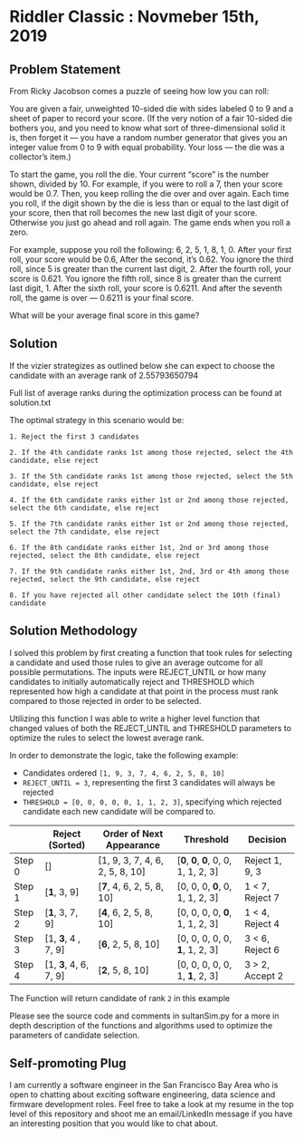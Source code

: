 # Riddler Classic : Novmeber 15th, 2019




## Problem Statement

From Ricky Jacobson comes a puzzle of seeing how low you can roll:

You are given a fair, unweighted 10-sided die with sides labeled 0 to 9 and a sheet of paper to record your score. (If the very notion of a fair 10-sided die bothers you, and you need to know what sort of three-dimensional solid it is, then forget it — you have a random number generator that gives you an integer value from 0 to 9 with equal probability. Your loss — the die was a collector’s item.)

To start the game, you roll the die. Your current “score” is the number shown, divided by 10. For example, if you were to roll a 7, then your score would be 0.7. Then, you keep rolling the die over and over again. Each time you roll, if the digit shown by the die is less than or equal to the last digit of your score, then that roll becomes the new last digit of your score. Otherwise you just go ahead and roll again. The game ends when you roll a zero.

For example, suppose you roll the following: 6, 2, 5, 1, 8, 1, 0. After your first roll, your score would be 0.6, After the second, it’s 0.62. You ignore the third roll, since 5 is greater than the current last digit, 2. After the fourth roll, your score is 0.621. You ignore the fifth roll, since 8 is greater than the current last digit, 1. After the sixth roll, your score is 0.6211. And after the seventh roll, the game is over — 0.6211 is your final score.

What will be your average final score in this game?

## Solution

If the vizier strategizes as outlined below she can expect to choose the candidate with an average rank of 2.55793650794

Full list of average ranks during the optimization process can be found at solution.txt

The optimal strategy in this scenario would be:

    1. Reject the first 3 candidates

    2. If the 4th candidate ranks 1st among those rejected, select the 4th candidate, else reject

    3. If the 5th candidate ranks 1st among those rejected, select the 5th candidate, else reject

    4. If the 6th candidate ranks either 1st or 2nd among those rejected, select the 6th candidate, else reject

    5. If the 7th candidate ranks either 1st or 2nd among those rejected, select the 7th candidate, else reject

    6. If the 8th candidate ranks either 1st, 2nd or 3rd among those rejected, select the 8th candidate, else reject

    7. If the 9th candidate ranks either 1st, 2nd, 3rd or 4th among those rejected, select the 9th candidate, else reject

    8. If you have rejected all other candidate select the 10th (final) candidate

## Solution Methodology

I solved this problem by first creating a function that took rules for selecting a candidate and used those rules to give an average outcome for all possible permutations.  The inputs were REJECT_UNTIL or how many candidates to initially automatically reject and THRESHOLD which represented how high a candidate at that point in the process must rank compared to those rejected in order to be selected.

Utilizing this function I was able to write a higher level function that changed values of both the REJECT_UNTIL and THRESHOLD parameters to optimize the rules to select the lowest average rank.

In order to demonstrate the logic, take the following example:
- Candidates ordered `[1, 9, 3, 7, 4, 6, 2, 5, 8, 10]`
- `REJECT_UNTIL = 3`, representing the first 3 candidates will always be rejected
- `THRESHOLD = [0, 0, 0, 0, 0, 1, 1, 2, 3]`, specifying which rejected candidate each new candidate will be compared to.

|  |Reject (Sorted) |Order of Next Appearance |Threshold  |Decision|
|--|--|--|--|--|
|Step 0  |[]  |[1, 9, 3, 7, 4, 6, 2, 5, 8, 10]  |[__0__, __0__, __0__, 0, 0, 1, 1, 2, 3]|  Reject 1, 9, 3
|Step 1  |[__1__, 3, 9]  |[__7__, 4, 6, 2, 5, 8, 10]  |[0, 0, 0, __0__, 0, 1, 1, 2, 3]|  1 < 7, Reject 7
|Step 2  |[__1__, 3, 7, 9]  |[__4__, 6, 2, 5, 8, 10]  |[0, 0, 0, 0, __0__, 1, 1, 2, 3]|  1 < 4, Reject 4
|Step 3	 |[1, __3__, 4 , 7, 9]  |[__6__, 2, 5, 8, 10]  |[0, 0, 0, 0, 0, __1__, 1, 2, 3]|  3 < 6, Reject 6
|Step 4  |[1, __3__, 4, 6, 7, 9]  |[__2__, 5, 8, 10]  |[0, 0, 0, 0, 0, 1, __1__, 2, 3]|  3 > 2, Accept 2

The Function will return candidate of rank `2` in this example


Please see the source code and comments in sultanSim.py for a more in depth description of the functions and algorithms used to optimize the parameters of candidate selection.

## Self-promoting Plug

I am currently a software engineer in the San Francisco Bay Area who is open to chatting about exciting software engineering, data science and firmware development roles.  Feel free to take a look at my resume in the top level of this repository and shoot me an email/LinkedIn message if you have an interesting position that you would like to chat about.
